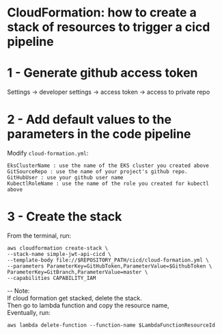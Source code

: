 # CloudFormation: how to create a stack of resources to trigger a cicd pipeline

# 1 - Generate github access token
Settings -> developer settings -> access token -> access to private repo

# 2 - Add default values to the parameters in the code pipeline 
Modify `cloud-formation.yml`:
```
EksClusterName : use the name of the EKS cluster you created above
GitSourceRepo : use the name of your project's github repo.
GitHubUser : use your github user name
KubectlRoleName : use the name of the role you created for kubectl above
```

# 3 - Create the stack 
From the terminal, run:
```
aws cloudformation create-stack \
--stack-name simple-jwt-api-cicd \
--template-body file://$REPOSITORY_PATH/cicd/cloud-formation.yml \
--parameters ParameterKey=GitHubToken,ParameterValue=$GithubToken \
ParameterKey=GitBranch,ParameterValue=master \
--capabilities CAPABILITY_IAM
```

-- 
Note:  
If cloud formation get stacked, delete the stack.  
Then go to lambda function and copy the resource name,  
Eventually, run:
```
aws lambda delete-function --function-name $LambdaFunctionResourceId
```

